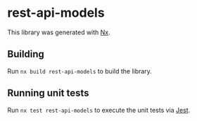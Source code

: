 # rest-api-models

This library was generated with [Nx](https://nx.dev).

## Building

Run `nx build rest-api-models` to build the library.

## Running unit tests

Run `nx test rest-api-models` to execute the unit tests via [Jest](https://jestjs.io).
